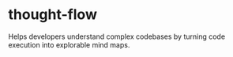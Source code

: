 # thought-flow
Helps developers understand complex codebases by turning code execution into explorable mind maps.
